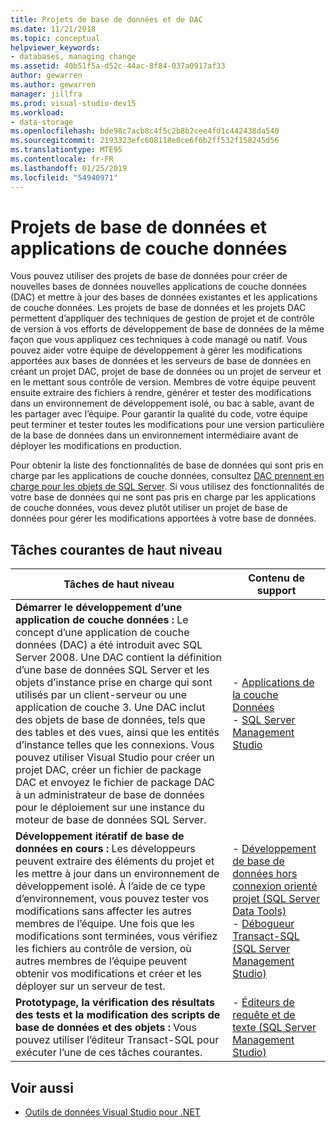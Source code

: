 ```yaml
---
title: Projets de base de données et de DAC
ms.date: 11/21/2018
ms.topic: conceptual
helpviewer_keywords:
- databases, managing change
ms.assetid: 40b51f5a-d52c-44ac-8f84-037a0917af33
author: gewarren
ms.author: gewarren
manager: jillfra
ms.prod: visual-studio-dev15
ms.workload:
- data-storage
ms.openlocfilehash: bde98c7acb8c4f5c2b8b2cee4fd1c442438da540
ms.sourcegitcommit: 2193323efc608118e0ce6f6b2ff532f158245d56
ms.translationtype: MTE95
ms.contentlocale: fr-FR
ms.lasthandoff: 01/25/2019
ms.locfileid: "54940971"
---
```

# <a name="database-projects-and-data-tier-applications"></a>Projets de base de données et applications de couche données

Vous pouvez utiliser des projets de base de données pour créer de nouvelles bases de données nouvelles applications de couche données (DAC) et mettre à jour des bases de données existantes et les applications de couche données. Les projets de base de données et les projets DAC permettent d’appliquer des techniques de gestion de projet et de contrôle de version à vos efforts de développement de base de données de la même façon que vous appliquez ces techniques à code managé ou natif. Vous pouvez aider votre équipe de développement à gérer les modifications apportées aux bases de données et les serveurs de base de données en créant un projet DAC, projet de base de données ou un projet de serveur et en le mettant sous contrôle de version. Membres de votre équipe peuvent ensuite extraire des fichiers à rendre, générer et tester des modifications dans un environnement de développement isolé, ou bac à sable, avant de les partager avec l’équipe. Pour garantir la qualité du code, votre équipe peut terminer et tester toutes les modifications pour une version particulière de la base de données dans un environnement intermédiaire avant de déployer les modifications en production.

Pour obtenir la liste des fonctionnalités de base de données qui sont pris en charge par les applications de couche données, consultez [DAC prennent en charge pour les objets de SQL Server](/sql/relational-databases/data-tier-applications/dac-support-for-sql-server-objects-and-versions). Si vous utilisez des fonctionnalités de votre base de données qui ne sont pas pris en charge par les applications de couche données, vous devez plutôt utiliser un projet de base de données pour gérer les modifications apportées à votre base de données.

## <a name="common-high-level-tasks"></a>Tâches courantes de haut niveau

| Tâches de haut niveau | Contenu de support |
| - | - |
| **Démarrer le développement d’une application de couche données :** Le concept d’une application de couche données (DAC) a été introduit avec SQL Server 2008. Une DAC contient la définition d’une base de données SQL Server et les objets d’instance prise en charge qui sont utilisés par un client-serveur ou une application de couche 3. Une DAC inclut des objets de base de données, tels que des tables et des vues, ainsi que les entités d’instance telles que les connexions. Vous pouvez utiliser Visual Studio pour créer un projet DAC, créer un fichier de package DAC et envoyez le fichier de package DAC à un administrateur de base de données pour le déploiement sur une instance du moteur de base de données SQL Server. | - [Applications de la couche Données](/sql/relational-databases/data-tier-applications/data-tier-applications)<br />- [SQL Server Management Studio](/sql/ssms/sql-server-management-studio-ssms) |
| **Développement itératif de base de données en cours :** Les développeurs peuvent extraire des éléments du projet et les mettre à jour dans un environnement de développement isolé. À l’aide de ce type d’environnement, vous pouvez tester vos modifications sans affecter les autres membres de l’équipe. Une fois que les modifications sont terminées, vous vérifiez les fichiers au contrôle de version, où autres membres de l’équipe peuvent obtenir vos modifications et créer et les déployer sur un serveur de test. | - [Développement de base de données hors connexion orienté projet (SQL Server Data Tools)](/sql/ssdt/project-oriented-offline-database-development)<br />- [Débogueur Transact-SQL (SQL Server Management Studio)](/sql/ssms/scripting/transact-sql-debugger) |
| **Prototypage, la vérification des résultats des tests et la modification des scripts de base de données et des objets :** Vous pouvez utiliser l’éditeur Transact-SQL pour exécuter l’une de ces tâches courantes. | - [Éditeurs de requête et de texte (SQL Server Management Studio)](/sql/ssms/scripting/query-and-text-editors-sql-server-management-studio) |

## <a name="see-also"></a>Voir aussi

- [Outils de données Visual Studio pour .NET](../data-tools/visual-studio-data-tools-for-dotnet.md)